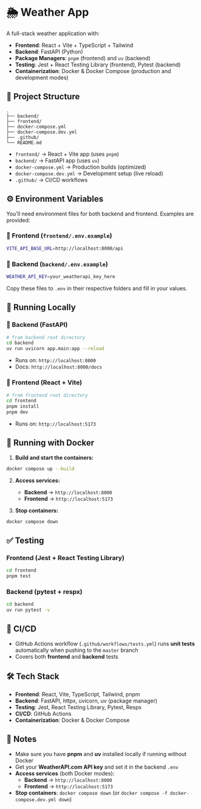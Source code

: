 # 🌦️ Weather App

A full-stack weather application with:

- **Frontend**: React + Vite + TypeScript + Tailwind
- **Backend**: FastAPI (Python)
- **Package Managers**: `pnpm` (frontend) and `uv` (backend)
- **Testing**: Jest + React Testing Library (frontend), Pytest (backend)
- **Containerization**: Docker & Docker Compose (production and development modes)

## 📂 Project Structure

```
.
├── backend/
├── frontend/
├── docker-compose.yml
├── docker-compose.dev.yml
├── .github/
└── README.md
```

- `frontend/` → React + Vite app (uses `pnpm`)
- `backend/` → FastAPI app (uses `uv`)
- `docker-compose.yml` → Production builds (optimized)
- `docker-compose.dev.yml` → Development setup (live reload)
- `.github/` → CI/CD workflows

## ⚙️ Environment Variables

You'll need environment files for both backend and frontend. Examples are provided:

### 🔹 Frontend (`frontend/.env.example`)

```bash
VITE_API_BASE_URL=http://localhost:8000/api
```

### 🔹 Backend (`backend/.env.example`)

```bash
WEATHER_API_KEY=your_weatherapi_key_here
```

Copy these files to `.env` in their respective folders and fill in your values.

## 🚀 Running Locally

### 🔹 Backend (FastAPI)

```bash
# from backend root directory
cd backend
uv run uvicorn app.main:app --reload
```

- Runs on: `http://localhost:8000`
- Docs: `http://localhost:8000/docs`

### 🔹 Frontend (React + Vite)

```bash
# from frontend root directory
cd frontend
pnpm install
pnpm dev
```

- Runs on: `http://localhost:5173`

## 🐳 Running with Docker

1. **Build and start the containers:**

```bash
docker compose up --build
```

2. **Access services:**

   - **Backend** → `http://localhost:8000`
   - **Frontend** → `http://localhost:5173`

3. **Stop containers:**

```bash
docker compose down
```

## ✅ Testing

### Frontend (Jest + React Testing Library)

```bash
cd frontend
pnpm test
```

### Backend (pytest + respx)

```bash
cd backend
uv run pytest -v
```

## 🚀 CI/CD

- GitHub Actions workflow (`.github/workflows/tests.yml`) runs **unit tests** automatically when pushing to the `master` branch
- Covers both **frontend** and **backend** tests

## 🛠️ Tech Stack

- **Frontend**: React, Vite, TypeScript, Tailwind, pnpm
- **Backend**: FastAPI, httpx, uvicorn, uv (package manager)
- **Testing**: Jest, React Testing Library, Pytest, Respx
- **CI/CD**: GitHub Actions
- **Containerization**: Docker & Docker Compose

## 📌 Notes

- Make sure you have **pnpm** and **uv** installed locally if running without Docker
- Get your **WeatherAPI.com API key** and set it in the backend `.env`
- **Access services** (both Docker modes):
  - **Backend** → `http://localhost:8000`
  - **Frontend** → `http://localhost:5173`
- **Stop containers**: `docker compose down` (or `docker compose -f docker-compose.dev.yml down`)
